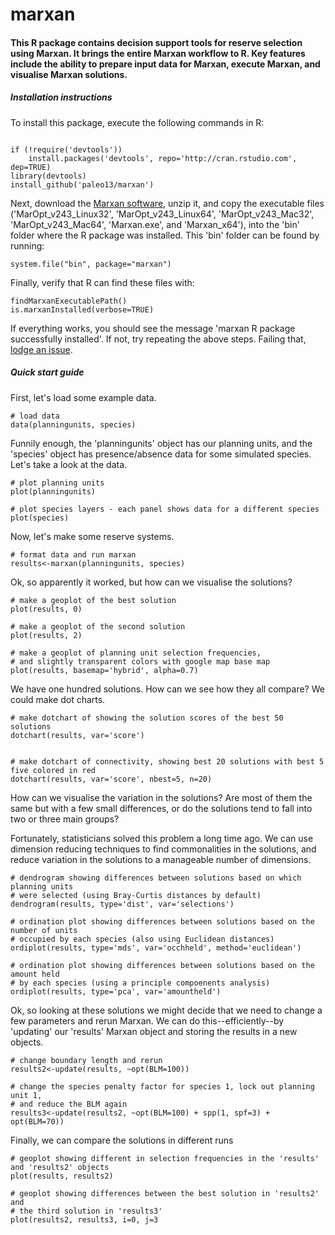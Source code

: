 marxan
============

#### This R package contains decision support tools for reserve selection using Marxan. It brings the entire Marxan workflow to R. Key features include the ability to prepare input data for Marxan, execute Marxan, and visualise Marxan solutions.

##### Installation instructions

To install this package, execute the following commands in R:

```

if (!require('devtools'))
	install.packages('devtools', repo='http://cran.rstudio.com', dep=TRUE)
library(devtools)
install_github('paleo13/marxan')

```

Next, download the [Marxan software](http://www.uq.edu.au/marxan/marxan-software), unzip it, and copy the executable files ('MarOpt_v243_Linux32', 'MarOpt_v243_Linux64', 'MarOpt_v243_Mac32', 'MarOpt_v243_Mac64', 'Marxan.exe', and 'Marxan_x64'), into the 'bin' folder where the R package was installed. This 'bin' folder can be found by running:

```
system.file("bin", package="marxan")
```

Finally, verify that R can find these files with:

```
findMarxanExecutablePath()
is.marxanInstalled(verbose=TRUE)
```

If everything works, you should see the message 'marxan R package successfully installed'. If not, try repeating the above steps. Failing that, [lodge an issue](https://github.com/paleo13/marxan/issues).

##### Quick start guide

First, let's load some example data.

```
# load data
data(planningunits, species)
```

Funnily enough, the 'planningunits' object has our planning units, and the 'species' object has presence/absence data for some simulated species. Let's take a look at the data.

``` 
# plot planning units
plot(planningunits)

# plot species layers - each panel shows data for a different species
plot(species)
```

Now, let's make some reserve systems.

```
# format data and run marxan
results<-marxan(planningunits, species)
```

Ok, so apparently it worked, but how can we visualise the solutions?

```
# make a geoplot of the best solution
plot(results, 0)

# make a geoplot of the second solution
plot(results, 2)

# make a geoplot of planning unit selection frequencies, 
# and slightly transparent colors with google map base map
plot(results, basemap='hybrid', alpha=0.7)
```

We have one hundred solutions. How can we see how they all compare? We could make dot charts.

```
# make dotchart of showing the solution scores of the best 50 solutions
dotchart(results, var='score')


# make dotchart of connectivity, showing best 20 solutions with best 5 five colored in red
dotchart(results, var='score', nbest=5, n=20)
```

How can we visualise the variation in the solutions? Are most of them the same but with a few small differences, or do the solutions tend to fall into two or three main groups?

Fortunately, statisticians solved this problem a long time ago. We can use dimension reducing techniques to find commonalities in the solutions, and reduce variation in the solutions to a manageable number of dimensions. 

```
# dendrogram showing differences between solutions based on which planning units 
# were selected (using Bray-Curtis distances by default)
dendrogram(results, type='dist', var='selections')

# ordination plot showing differences between solutions based on the number of units
# occupied by each species (also using Euclidean distances)
ordiplot(results, type='mds', var='occhheld', method='euclidean')

# ordination plot showing differences between solutions based on the amount held 
# by each species (using a principle compoenents analysis)
ordiplot(results, type='pca', var='amountheld')
```

Ok, so looking at these solutions we might decide that we need to change a few parameters and rerun Marxan. We can do this--efficiently--by 'updating' our 'results' Marxan object and storing the results in a new objects.

```
# change boundary length and rerun
results2<-update(results, ~opt(BLM=100))

# change the species penalty factor for species 1, lock out planning unit 1,
# and reduce the BLM again
results3<-update(results2, ~opt(BLM=100) + spp(1, spf=3) + opt(BLM=70))

```

Finally, we can compare the solutions in different runs

```
# geoplot showing different in selection frequencies in the 'results' and 'results2' objects
plot(results, results2)

# geoplot showing differences between the best solution in 'results2' and 
# the third solution in 'results3'
plot(results2, results3, i=0, j=3
````


